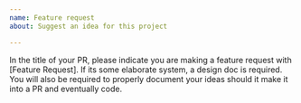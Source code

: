 ```yaml
---
name: Feature request
about: Suggest an idea for this project

---
```


In the title of your PR, please indicate you are making a feature request with [Feature Request]. If its some elaborate system, a design doc is required. You will also be required to properly document your ideas should it make it into a PR and eventually code.

<!-- This is for upstream merge tracking, please ignore -->
<!-- // NON-MODULE CHANGE -->

